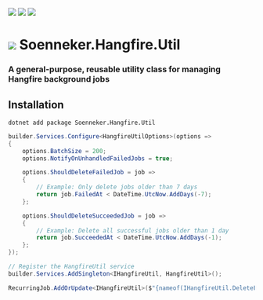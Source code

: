 ﻿[![](https://img.shields.io/nuget/v/soenneker.hangfire.util.svg?style=for-the-badge)](https://www.nuget.org/packages/soenneker.hangfire.util/)
[![](https://img.shields.io/github/actions/workflow/status/soenneker/soenneker.hangfire.util/publish-package.yml?style=for-the-badge)](https://github.com/soenneker/soenneker.hangfire.util/actions/workflows/publish-package.yml)
[![](https://img.shields.io/nuget/dt/soenneker.hangfire.util.svg?style=for-the-badge)](https://www.nuget.org/packages/soenneker.hangfire.util/)

# ![](https://user-images.githubusercontent.com/4441470/224455560-91ed3ee7-f510-4041-a8d2-3fc093025112.png) Soenneker.Hangfire.Util
### A general-purpose, reusable utility class for managing Hangfire background jobs

## Installation

```
dotnet add package Soenneker.Hangfire.Util
```

```csharp
builder.Services.Configure<HangfireUtilOptions>(options =>
{
    options.BatchSize = 200;
    options.NotifyOnUnhandledFailedJobs = true;

    options.ShouldDeleteFailedJob = job =>
    {
        // Example: Only delete jobs older than 7 days
        return job.FailedAt < DateTime.UtcNow.AddDays(-7);
    };

    options.ShouldDeleteSucceededJob = job =>
    {
        // Example: Delete all successful jobs older than 1 day
        return job.SucceededAt < DateTime.UtcNow.AddDays(-1);
    };
});

// Register the HangfireUtil service
builder.Services.AddSingleton<IHangfireUtil, HangfireUtil>();

RecurringJob.AddOrUpdate<IHangfireUtil>($"{nameof(IHangfireUtil.DeleteFailedJobs)}", c => c.DeleteFailedJobs(),  "0 0 * * *");
```